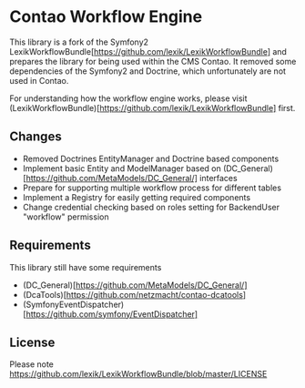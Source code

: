 Contao Workflow Engine
===================

This library is a fork of the Symfony2 LexikWorkflowBundle[https://github.com/lexik/LexikWorkflowBundle] and prepares
the library for being used within the CMS Contao. It removed some dependencies of the Symfony2 and Doctrine, which
 unfortunately are not used in Contao.

For understanding how the workflow engine works, please visit (LexikWorkflowBundle)[https://github.com/lexik/LexikWorkflowBundle]
first.

Changes
----------

* Removed Doctrines EntityManager and Doctrine based components
* Implement basic Entity and ModelManager based on (DC_General)[https://github.com/MetaModels/DC_General/] interfaces
* Prepare for supporting multiple workflow process for different tables
* Implement a Registry for easily getting required components
* Change credential checking based on roles setting for BackendUser "workflow" permission

Requirements
---------

This library still have some requirements

* (DC_General)[https://github.com/MetaModels/DC_General/]
* (DcaTools)[https://github.com/netzmacht/contao-dcatools]
* (SymfonyEventDispatcher)[https://github.com/symfony/EventDispatcher]

License
-------

Please note https://github.com/lexik/LexikWorkflowBundle/blob/master/LICENSE